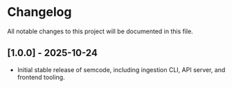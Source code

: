 # Changelog

All notable changes to this project will be documented in this file.

## [1.0.0] - 2025-10-24

- Initial stable release of semcode, including ingestion CLI, API server, and frontend tooling.
